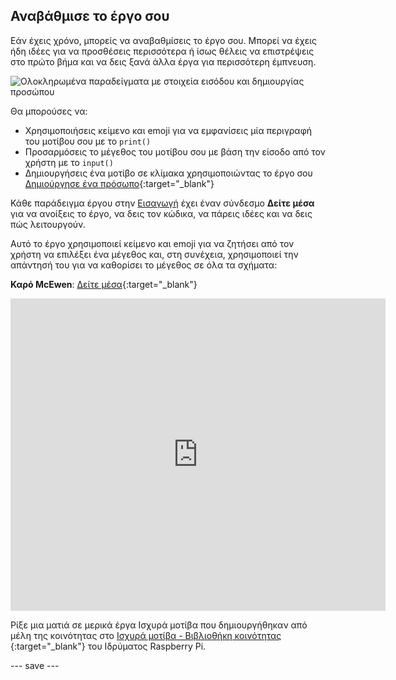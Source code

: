 ## Αναβάθμισε το έργο σου

Εάν έχεις χρόνο, μπορείς να αναβαθμίσεις το έργο σου. Μπορεί να έχεις ήδη ιδέες για να προσθέσεις περισσότερα ή ίσως θέλεις να επιστρέψεις στο πρώτο βήμα και να δεις ξανά άλλα έργα για περισσότερη έμπνευση.

![Ολοκληρωμένα παραδείγματα με στοιχεία εισόδου και δημιουργίας προσώπου](images/upgrade.gif)

Θα μπορούσες να:
- Χρησιμοποιήσεις κείμενο και emoji για να εμφανίσεις μία περιγραφή του μοτίβου σου με το `print()`
- Προσαρμόσεις το μέγεθος του μοτίβου σου με βάση την είσοδο από τον χρήστη με το `input()`
- Δημιουργήσεις ένα μοτίβο σε κλίμακα χρησιμοποιώντας το έργο σου [Δημιούργησε ένα πρόσωπο](https://projects.raspberrypi.org/el-GR/projects/make-a-face){:target="_blank"}

Κάθε παράδειγμα έργου στην [Εισαγωγή](.) έχει έναν σύνδεσμο **Δείτε μέσα** για να ανοίξεις το έργο, να δεις τον κώδικα, να πάρεις ιδέες και να δεις πώς λειτουργούν.

Αυτό το έργο χρησιμοποιεί κείμενο και emoji για να ζητήσει από τον χρήστη να επιλέξει ένα μέγεθος και, στη συνέχεια, χρησιμοποιεί την απάντησή του για να καθορίσει το μέγεθος σε όλα τα σχήματα:

**Καρό McEwen**: [Δείτε μέσα](https://trinket.io/python/89ab33c5ff){:target="_blank"}
<div class="trinket">
  <iframe src="https://trinket.io/embed/python/89ab33c5ff?outputOnly=true&start=result" width="600" height="500" frameborder="0" marginwidth="0" marginheight="0" allowfullscreen>
  </iframe>
</div>

Ρίξε μια ματιά σε μερικά έργα Ισχυρά μοτίβα που δημιουργήθηκαν από μέλη της κοινότητας στο [Ισχυρά μοτίβα - Βιβλιοθήκη κοινότητας ](https://wke.lt/w/s/yyNPQT){:target="_blank"} του Ιδρύματος Raspberry Pi.

--- save ---

